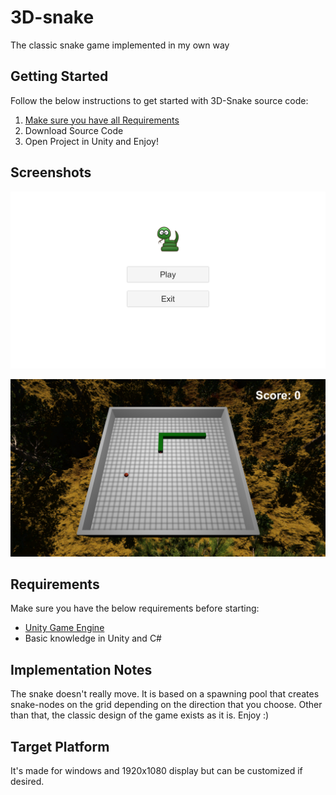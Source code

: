 # 3D-snake
The classic snake game implemented in my own way

## Getting Started

Follow the below instructions to get started with 3D-Snake source code:

1. [Make sure you have all Requirements](#requirements)
2. Download Source Code
3. Open Project in Unity and Enjoy!

## Screenshots

![Screenshot](Screenshot.PNG)

![Screenshot](Screenshot2.PNG)


## Requirements

Make sure you have the below requirements before starting:

- [Unity Game Engine](https://unity3d.com)
- Basic knowledge in Unity and C#

## Implementation Notes

The snake doesn't really move. It is based on a spawning pool that creates snake-nodes on the grid depending on the direction that you choose. Other than that, the classic design of the game exists as it is. Enjoy :)

## Target Platform

It's made for windows and 1920x1080 display but can be customized if desired.
